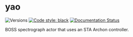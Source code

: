 # yao

![Versions](https://img.shields.io/badge/python->3.9-blue)
[![Code style: black](https://img.shields.io/badge/code%20style-black-000000.svg)](https://github.com/psf/black)
[![Documentation Status](https://readthedocs.org/projects/lvmieb/badge/?version=latest)](https://sdss-yao.readthedocs.io/en/latest/?badge=latest)

BOSS spectrograph actor that uses an STA Archon controller.
